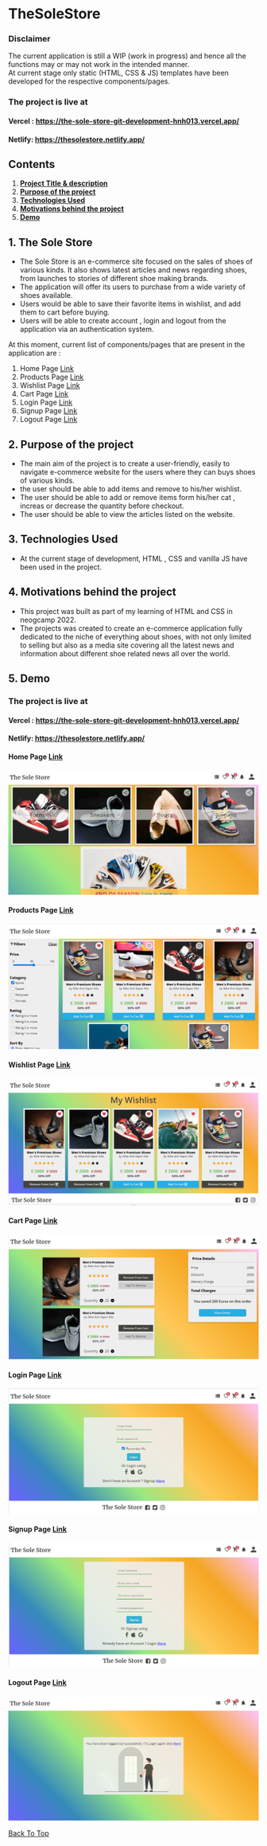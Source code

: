 # TheSoleStore<a name="top"></a>

### Disclaimer

The current application is still a WIP (work in progress) and hence all the functions may or may not work in the intended manner.     
At current stage only static (HTML, CSS & JS) templates have been developed for the respective components/pages.     

### The project is live at
#### Vercel : https://the-sole-store-git-development-hnh013.vercel.app/
#### Netlify: https://thesolestore.netlify.app/

## Contents

1. **[Project Title & description](#theSoleStore)**
2. **[Purpose of the project](#purpose-of-the-project)**
3. **[Technologies Used](#technologies-used)**
4. **[Motivations behind the project](#motivations-behind-the-project)**
5. **[Demo](#demo)**

## 1. The Sole Store<a name="theSoleStore"></a>
* The Sole Store is an e-commerce site focused on the sales of shoes of various kinds. It also shows latest articles and news regarding shoes, from launches to stories of different shoe making brands. 
* The application will offer its users to purchase from a wide variety of shoes available.   
* Users would be able to save their favorite items in wishlist, and add them to cart before buying.
* Users will be able to create account , login and logout from the application via an authentication system.

At this moment, current list of components/pages that are present in the application are :

1. Home Page [Link](https://thesolestore.netlify.app/index.html)
2. Products Page [Link](https://thesolestore.netlify.app/components/products.html)
3. Wishlist Page [Link](https://thesolestore.netlify.app/components/wishlist.html)
4. Cart Page [Link](https://thesolestore.netlify.app/components/cart.html)
5. Login Page [Link](https://thesolestore.netlify.app/components/login.html)
5. Signup Page [Link](https://thesolestore.netlify.app/components/signup.html)
5. Logout Page [Link](https://thesolestore.netlify.app/components/logout.html)

## 2. Purpose of the project<a name="purpose-of-the-project"></a>
* The main aim of the project is to create a user-friendly, easily to navigate e-commerce website for the users where they can buys shoes of various kinds.
* the user should be able to add items and remove to his/her wishlist.
* The user should be able to add or remove items form his/her cat , increas or decrease the quantity before checkout.
* The user should be able to view the articles listed on the website.  

## 3. Technologies Used<a name="technologies-used"></a>
* At the current stage of development, HTML , CSS and vanilla JS have been used in the project.

## 4. Motivations behind the project<a name="motivations-behind-the-project"></a>
* This project was built as part of my learning of HTML and CSS in neogcamp 2022.
* The projects was created to create an e-commerce application fully dedicated to the niche of everything about shoes, with not only limited to selling but also as a media site covering all the latest news and information about different shoe related news all over the world.

## 5. Demo<a name="demo"></a>

### The project is live at
#### Vercel : https://the-sole-store-git-development-hnh013.vercel.app/
#### Netlify: https://thesolestore.netlify.app/

#### Home Page [Link](https://thesolestore.netlify.app/index.html)
![home page](./images/demo_home.png)

#### Products Page [Link](https://thesolestore.netlify.app/components/products.html)
![products page](./images/demo_products.png)

#### Wishlist Page [Link](https://thesolestore.netlify.app/components/wishlist.html)
![wishlist page](./images/demo_wishlist.png)

#### Cart Page [Link](https://thesolestore.netlify.app/components/cart.html)
![cart page](./images/demo_cart.png)

#### Login Page [Link](https://thesolestore.netlify.app/components/login.html)
![login page](./images/demo_login.png)

#### Signup Page [Link](https://thesolestore.netlify.app/components/signup.html)
![signup page](./images/demo_signup.png)

#### Logout Page [Link](https://thesolestore.netlify.app/components/logout.html)
![logout page](./images/demo_logout.png)

[Back To Top](#top)
